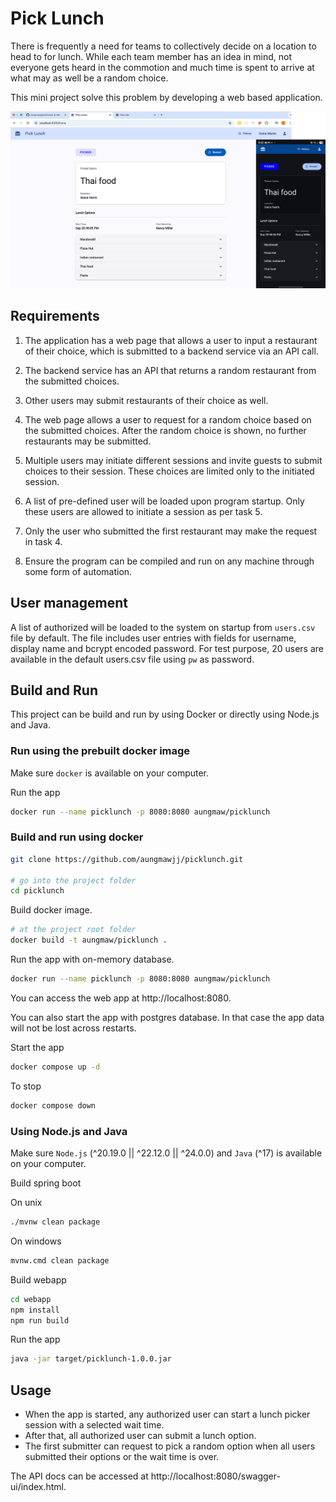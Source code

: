 # Pick Lunch

There is frequently a need for teams to collectively decide on a location to head to for lunch. While each team member has an idea in mind, not everyone gets heard in the commotion and much time is spent to arrive at what may as well be a random choice.

This mini project solve this problem by developing a web based application.

![Screenshot of webapp](screenshot.png)

## Requirements

1. The application has a web page that allows a user to input a restaurant of their choice,
   which is submitted to a backend service via an API call.

2. The backend service has an API that returns a random restaurant from the submitted choices.

3. Other users may submit restaurants of their choice as well.

4. The web page allows a user to request for a random choice based on the submitted choices.
   After the random choice is shown, no further restaurants may be submitted.

5. Multiple users may initiate different sessions and invite guests to submit choices to their session.
   These choices are limited only to the initiated session.

6. A list of pre-defined user will be loaded upon program startup.
   Only these users are allowed to initiate a session as per task 5.

7. Only the user who submitted the first restaurant may make the request in task 4.

8. Ensure the program can be compiled and run on any machine through some form of automation.

## User management

A list of authorized will be loaded to the system on startup from `users.csv` file by default.
The file includes user entries with fields for username, display name and bcrypt encoded password.
For test purpose, 20 users are available in the default users.csv file using `pw` as password.

## Build and Run

This project can be build and run by using Docker or directly using Node.js and Java.

### Run using the prebuilt docker image

Make sure `docker` is available on your computer.

Run the app
```bash
docker run --name picklunch -p 8080:8080 aungmaw/picklunch
```

### Build and run using docker

```bash
git clone https://github.com/aungmawjj/picklunch.git

# go into the project folder
cd picklunch
```

Build docker image.

```bash
# at the project root folder
docker build -t aungmaw/picklunch .
```

Run the app with on-memory database.

```bash
docker run --name picklunch -p 8080:8080 aungmaw/picklunch
```

You can access the web app at http://localhost:8080.

You can also start the app with postgres database. In that case the app data will not be lost across restarts.

Start the app
```bash
docker compose up -d
```

To stop
```bash
docker compose down
```

### Using Node.js and Java

Make sure `Node.js` (^20.19.0 || ^22.12.0 || ^24.0.0) and `Java` (^17) is available on your computer.

Build spring boot

On unix
```bash
./mvnw clean package
```

On windows
```bash
mvnw.cmd clean package
```

Build webapp

```bash
cd webapp
npm install
npm run build
```

Run the app

```bash
java -jar target/picklunch-1.0.0.jar
```

## Usage

- When the app is started, any authorized user can start a lunch picker session with a selected wait time.
- After that, all authorized user can submit a lunch option.
- The first submitter can request to pick a random option
  when all users submitted their options or the wait time is over.

The API docs can be accessed at http://localhost:8080/swagger-ui/index.html.

